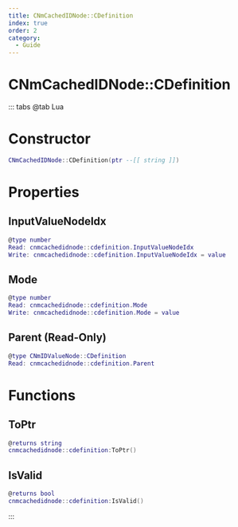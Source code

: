 ```yaml
---
title: CNmCachedIDNode::CDefinition
index: true
order: 2
category:
  - Guide
---
```


# CNmCachedIDNode::CDefinition

::: tabs
@tab Lua
# Constructor
```lua
CNmCachedIDNode::CDefinition(ptr --[[ string ]])
```
# Properties
## InputValueNodeIdx 
```lua
@type number
Read: cnmcachedidnode::cdefinition.InputValueNodeIdx
Write: cnmcachedidnode::cdefinition.InputValueNodeIdx = value
```
## Mode 
```lua
@type number
Read: cnmcachedidnode::cdefinition.Mode
Write: cnmcachedidnode::cdefinition.Mode = value
```
## Parent (Read-Only)
```lua
@type CNmIDValueNode::CDefinition
Read: cnmcachedidnode::cdefinition.Parent
```
# Functions
## ToPtr
```lua
@returns string
cnmcachedidnode::cdefinition:ToPtr()
```
## IsValid
```lua
@returns bool
cnmcachedidnode::cdefinition:IsValid()
```

:::